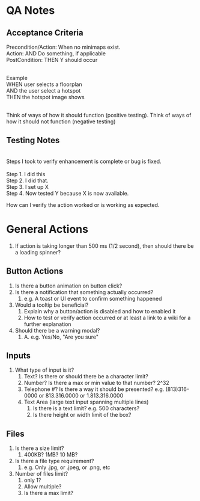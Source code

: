 # QA Notes

## Acceptance Criteria
Precondition/Action: When no minimaps exist.
<br> Action: AND Do something, if applicable
<br> PostCondition: THEN Y should occur
 
<br> Example
<br> WHEN user selects a floorplan
<br> AND the user select a hotspot
<br> THEN the hotspot image shows

<br> Think of ways of how it should function (positive testing). Think of ways of how it should not function (negative testing)

## Testing Notes
<br>Steps I took to verify enhancement is complete or bug is fixed.
<br>
<br>Step 1. I did this
<br>Step 2. I did that.
<br>Step 3. I set up X
<br>Step 4. Now tested Y because X is now available.


How can I verify the action worked or is working as expected.

# General Actions
  1. If action is taking longer than 500 ms (1/2 second), then should there be a loading spinner?

## Button Actions
<ol>
  <li>Is there a button animation on button click?</li>
  <li>Is there a notification that something actually occurred?
    <ol>
      <li>e.g. A toast or UI event to confirm something happened </li>      
    </ol>
  </li>
  <li>Would a tooltip be beneficial?
     <ol>
       <li>Explain why a button/action is disabled and how to enabled it</li>
   	   <li>How to test or verify action occurred or at least a link to a wiki for a further explanation</li>   	   
     </ol>
  </li>
  <li>Should there be a warning modal? 
    <ol>
   	  <li>A. e.g. Yes/No, "Are you sure"</li>
    </ol>
  </li>
</ol>

## Inputs
<ol>
  <li>What type of input is it?
    <ol>
     <li>Text? Is there or should there be a character limit?</li>
	    <li>Number? Is there a max or min value to that number? 2^32</li>
	    <li>Telephone #?  Is there a way it should be presented? e.g.  (813)316-0000 or 813.316.0000 or 1.813.316.0000</li>    
     <li>Text Area (large text input spanning multiple lines)
      <ol>
	      <li>Is there is a text limit? e.g. 500 characters?</li>
       <li>Is there height or width limit of the box?</li>
      </ol>
     </li>
     </ol>
   </li>
 </ol>

 ## Files
 <ol>
  <li>Is there a size limit?
   <ol>
    <li>400KB? 1MB? 10 MB?</li>
   </ol>
  </li>
  <li>Is there a file type requirement?
    <ol>
      <li>e.g. Only .jpg, or .jpeg, or .png, etc</li>
    </ol>
   </li>
  <li>Number of files limit? 
   <ol>
     <li>only 1?</li>
     <li>Allow multiple?</li>
     <li>Is there a max limit?</li>
   </ol>
  </li>
	</ol>
	
